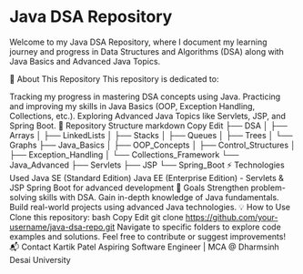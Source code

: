 <h1>Java DSA Repository</h1>
Welcome to my Java DSA Repository, where I document my learning journey and progress in Data Structures and Algorithms (DSA) along with Java Basics and Advanced Java Topics.

🚀 About This Repository
This repository is dedicated to:

Tracking my progress in mastering DSA concepts using Java.
Practicing and improving my skills in Java Basics (OOP, Exception Handling, Collections, etc.).
Exploring Advanced Java Topics like Servlets, JSP, and Spring Boot.
📂 Repository Structure
markdown
Copy
Edit
├── DSA
│   ├── Arrays
│   ├── LinkedLists
│   ├── Stacks
│   ├── Queues
│   ├── Trees
│   └── Graphs
├── Java_Basics
│   ├── OOP_Concepts
│   ├── Control_Structures
│   ├── Exception_Handling
│   └── Collections_Framework
└── Java_Advanced
    ├── Servlets
    ├── JSP
    └── Spring_Boot
⚡ Technologies Used
Java SE (Standard Edition)
Java EE (Enterprise Edition) - Servlets & JSP
Spring Boot for advanced development
📝 Goals
Strengthen problem-solving skills with DSA.
Gain in-depth knowledge of Java fundamentals.
Build real-world projects using advanced Java technologies.
💡 How to Use
Clone this repository:
bash
Copy
Edit
git clone https://github.com/your-username/java-dsa-repo.git
Navigate to specific folders to explore code examples and solutions.
Feel free to contribute or suggest improvements!
📬 Contact
Kartik Patel
Aspiring Software Engineer | MCA @ Dharmsinh Desai University
